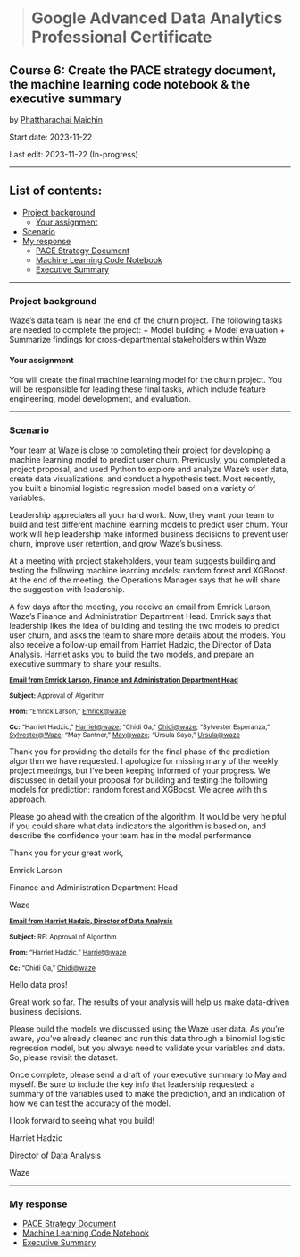 > # Google Advanced Data Analytics Professional Certificate

## **Course 6: Create the PACE strategy document, the machine learning code notebook & the executive summary**

by [Phattharachai Maichin](https://www.linkedin.com/in/phattharachai-m/)

Start date: 2023-11-22

Last edit: 2023-11-22 (In-progress)
***
## List of contents:
- [Project background](#project-background)
  - [Your assignment](#your-assignment)
- [Scenario](#scenario)
- [My response](#my-response)
  + [PACE Strategy Document]()
  + [Machine Learning Code Notebook]()
  + [Executive Summary]()

___
### Project background
Waze’s data team is near the end of the churn project. The following tasks are needed to complete the project:
	+ Model building
	+ Model evaluation
	+ Summarize findings for cross-departmental stakeholders within Waze

#### Your assignment
You will create the final machine learning model for the churn project. You will be responsible for leading these final tasks, which include feature engineering, model development, and evaluation.
___
### Scenario
Your team at Waze is close to completing their project for developing a machine learning model to predict user churn. Previously, you completed a project proposal, and used Python to explore and analyze Waze’s user data, create data visualizations, and conduct a hypothesis test. Most recently, you built a binomial logistic regression model based on a variety of variables. 

Leadership appreciates all your hard work. Now, they want your team to build and test different machine learning models to predict user churn. Your work will help leadership make informed business decisions to prevent user churn, improve user retention, and grow Waze’s business.  

At a meeting with project stakeholders, your team suggests building and testing the following machine learning models: random forest and XGBoost. At the end of the meeting, the Operations Manager says that he will share the suggestion with leadership. 

A few days after the meeting, you receive an email from Emrick Larson, Waze’s Finance and Administration Department Head. Emrick says that leadership likes the idea of building and testing the two models to predict user churn, and asks the team to share more details about the models. You also receive a follow-up email from Harriet Hadzic, the Director of Data Analysis. Harriet asks you to build the two models, and prepare an executive summary to share your results. 

<sub><ins>**Email from Emrick Larson, Finance and Administration Department Head**</ins>

<sub>**Subject:** Approval of Algorithm

<sub>**From:** “Emrick Larson,” <ins>Emrick@waze</ins>

<sub>**Cc:** “Harriet Hadzic,” <ins>Harriet@waze</ins>; “Chidi Ga,” <ins>Chidi@waze</ins>; “Sylvester Esperanza,” <ins>Sylvester@Waze</ins>; “May Santner,” <ins>May@waze</ins>; “Ursula Sayo,” <ins>Ursula@waze</ins>

Thank you for providing the details for the final phase of the prediction algorithm we have requested. I apologize for missing many of the weekly project meetings, but I’ve been keeping informed of your progress. We discussed in detail your proposal for building and testing the following models for prediction: random forest and XGBoost. We agree with this approach. 

Please go ahead with the creation of the algorithm. It would be very helpful if you could share what data indicators the algorithm is based on, and describe the confidence your team has in the model performance  

Thank you for your great work,

Emrick Larson

Finance and Administration Department Head

Waze

<sub><ins>**Email from Harriet Hadzic, Director of Data Analysis**</ins>

<sub>**Subject:** RE: Approval of Algorithm

<sub>**From:** “Harriet Hadzic,” <ins>Harriet@waze</ins>

<sub>**Cc:** “Chidi Ga,” <ins>Chidi@waze</ins>

Hello data pros!

Great work so far. The results of your analysis will help us make data-driven business decisions. 

Please build the models we discussed using the Waze user data. As you’re aware, you’ve already cleaned and run this data through a binomial logistic regression model, but you always need to validate your variables and data. So, please revisit the dataset.

Once complete, please send a draft of your executive summary to May and myself. Be sure to include the key info that leadership requested: a summary of the variables used to make the prediction, and an indication of how we can test the accuracy of the model. 

I look forward to seeing what you build! 

Harriet Hadzic

Director of Data Analysis

Waze
___
### My response
+ [PACE Strategy Document]()
+ [Machine Learning Code Notebook]()
+ [Executive Summary]()
